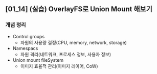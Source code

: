 ## [01_14] (실습) OverlayFS로 Union Mount 해보기

### 개념 정리
- Control groups
  - 자원의 사용량 결정(CPU, memory, network, storage)
- Namespacs
  - 자원 격리(네트워크, 프로세스 정보, 사용자 정보)
- Union mount fileSystem
  - 이미지 효율적 관리(이미지 레이어, CoW)